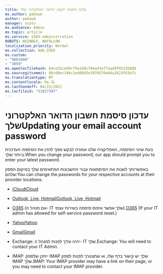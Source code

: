 ```yaml
---
title: עדכון סיסמת חשבון הדואר האלקטרוני שלך
ms.author: pebaum
author: pebaum
manager: scotv
ms.audience: Admin
ms.topic: article
ms.service: o365-administration
ROBOTS: NOINDEX, NOFOLLOW
localization_priority: Normal
ms.collection: Adm_O365
ms.custom:
- "9001098"
- "3059"
ms.openlocfilehash: b4ce32ceb9c79a149c784a43ef7aad9f951d2888
ms.sourcegitcommit: 8bc60ec34bc1e40685e3976576e04a2623f63a7c
ms.translationtype: MT
ms.contentlocale: he-IL
ms.lasthandoff: 04/15/2021
ms.locfileid: "51827397"
---
```

# <a name="updating-your-email-account-password"></a><span data-ttu-id="e05ca-102">עדכון סיסמת חשבון הדואר האלקטרוני שלך</span><span class="sxs-lookup"><span data-stu-id="e05ca-102">Updating your email account password</span></span>

<span data-ttu-id="e05ca-103">בעת שינוי הסיסמה, האפליקציה שלנו אמורה לבקש ממך להזין את הסיסמה העדכנית ביותר שלך.</span><span class="sxs-lookup"><span data-stu-id="e05ca-103">When you change your password, our app should prompt you to enter your latest password.</span></span>

<span data-ttu-id="e05ca-104">באפשרותך לשנות את הסיסמאות עבור החשבונות המתאימים שלך במיקום הספק שלהם:</span><span class="sxs-lookup"><span data-stu-id="e05ca-104">You can change the passwords for your respective accounts at their provider locations:</span></span>

- [<span data-ttu-id="e05ca-105">iCloud</span><span class="sxs-lookup"><span data-stu-id="e05ca-105">iCloud</span></span>](https://support.apple.com/HT201487)

- [<span data-ttu-id="e05ca-106">Outlook, Live, Hotmail</span><span class="sxs-lookup"><span data-stu-id="e05ca-106">Outlook, Live, Hotmail</span></span>](https://account.live.com/password/reset)

- <span data-ttu-id="e05ca-107">[O365](https://passwordreset.microsoftonline.com) (אם מנהל ה- IT שלך אפשר איפוס סיסמה בשירות עצמי).</span><span class="sxs-lookup"><span data-stu-id="e05ca-107">[O365](https://passwordreset.microsoftonline.com) (If your IT admin has allowed for self-service password reset.)</span></span>

- [<span data-ttu-id="e05ca-108">Yahoo</span><span class="sxs-lookup"><span data-stu-id="e05ca-108">Yahoo</span></span>](https://login.yahoo.com/account/challenge/username?done=https%3A%2F%2Fwww.yahoo.com%2F&authMechanism=secondary&chllngnm=base&sessionIndex=QQ--)

- [<span data-ttu-id="e05ca-109">Gmail</span><span class="sxs-lookup"><span data-stu-id="e05ca-109">Gmail</span></span>](https://support.google.com/mail/answer/41078?co=GENIE.Platform%3DDesktop&hl=en)

- <span data-ttu-id="e05ca-110">Exchange: יהיה עליך לפנות למנהל ה- IT שלך.</span><span class="sxs-lookup"><span data-stu-id="e05ca-110">Exchange: You will need to contact your IT Admin.</span></span>

- <span data-ttu-id="e05ca-111">IMAP: ייתכן שלספק IMAP שלך יש קישור בדף שלו, או שתצטרך לפנות לספק IMAP שלך.</span><span class="sxs-lookup"><span data-stu-id="e05ca-111">IMAP: Your IMAP provider may have a link on their page, or you may need to contact your IMAP provider.</span></span>